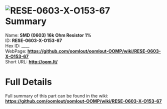 
![RESE-0603-X-O153-67](https://github.com/oomlout/oomlout-OOMP/blob/master/parts/RESE-0603-X-O153-67/RESE-0603-X-O153-67_420.jpg)   
Summary
=================
  
Name: __SMD (0603) 16k Ohm Resistor 1%__    
ID: __RESE-0603-X-O153-67__   
Hex ID: ____   
WebPage: __https://github.com/oomlout/oomlout-OOMP/wiki/RESE-0603-X-O153-67__   
Short URL: __http://oom.lt/__   

Full Details
==========================
Full summary of this part can be found in the wiki:   
__https://github.com/oomlout/oomlout-OOMP/wiki/RESE-0603-X-O153-67__    

